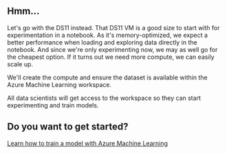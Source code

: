 <style>
.button  {
  border: none;
  color: black;
  width: 100%;
  padding: 12px 28px;
  background-color: white;
  border: 2px solid #008CBA;
  transition-duration: 0.4s;
}
.button:hover  {
  background-color: #008CBA;
  color: white; 
  border: 2px solid #008CBA;
}
.resetbutton  {
  border: none;
  color: black;
  float: right;
  padding: 12px 28px;
  background-color: white;
  border: 2px solid #f44336;
  transition-duration: 0.4s;
}
.resetbutton:hover  {
  background-color: #f44336;
  color: white; 
  border: 2px solid #f44336;
}
</style>

## Hmm...

Let's go with the DS11 instead. That DS11 VM is a good size to start with for experimentation in a notebook. As it's memory-optimized, we expect a better performance when loading and exploring data directly in the notebook. And since we're only experimenting now, we may as well go for the cheapest option. If it turns out we need more compute, we can easily scale up.

We'll create the compute and ensure the dataset is available within the Azure Machine Learning workspace. 

All data scientists will get access to the workspace so they can start experimenting and train models. 

## Do you want to get started?

[Learn how to train a model with Azure Machine Learning](https://docs.microsoft.com/learn/modules/train-local-model-with-azure-mls/)

